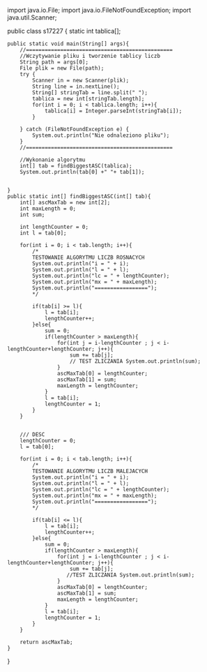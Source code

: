 import java.io.File;
import java.io.FileNotFoundException;
import java.util.Scanner;

public class s17227 {
    static int tablica[];

    public static void main(String[] args){
        //===============================================
        //Wczytywanie pliku i tworzenie tablicy liczb
        String path = args[0];
        File plik = new File(path);
        try {
            Scanner in = new Scanner(plik);
            String line = in.nextLine();
            String[] stringTab = line.split(" ");
            tablica = new int[stringTab.length];
            for(int i = 0; i < tablica.length; i++){
                tablica[i] = Integer.parseInt(stringTab[i]);
            }

        } catch (FileNotFoundException e) {
            System.out.println("Nie odnaleziono pliku");
        }
        //===============================================

        //Wykonanie algorytmu
        int[] tab = findBiggestASC(tablica);
        System.out.println(tab[0] +" "+ tab[1]);


    }
    public static int[] findBiggestASC(int[] tab){
        int[] ascMaxTab = new int[2];
        int maxLength = 0;
        int sum;

        int lengthCounter = 0;
        int l = tab[0];

        for(int i = 0; i < tab.length; i++){
            /*
            TESTOWANIE ALGORYTMU LICZB ROSNACYCH
            System.out.println("i = " + i);
            System.out.println("l = " + l);
            System.out.println("lc = " + lengthCounter);
            System.out.println("mx = " + maxLength);
            System.out.println("=================");
            */

            if(tab[i] >= l){
                l = tab[i];
                lengthCounter++;
            }else{
                sum = 0;
                if(lengthCounter > maxLength){
                    for(int j = i-lengthCounter ; j < i-lengthCounter+lengthCounter; j++){
                        sum += tab[j];
                        // TEST ZLICZANIA System.out.println(sum);
                    }
                    ascMaxTab[0] = lengthCounter;
                    ascMaxTab[1] = sum;
                    maxLength = lengthCounter;
                }
                l = tab[i];
                lengthCounter = 1;
            }
        }


        /// DESC
        lengthCounter = 0;
        l = tab[0];

        for(int i = 0; i < tab.length; i++){
            /*
            TESTOWANIE ALGORYTMU LICZB MALEJACYCH
            System.out.println("i = " + i);
            System.out.println("l = " + l);
            System.out.println("lc = " + lengthCounter);
            System.out.println("mx = " + maxLength);
            System.out.println("=================");
            */

            if(tab[i] <= l){
                l = tab[i];
                lengthCounter++;
            }else{
                sum = 0;
                if(lengthCounter > maxLength){
                    for(int j = i-lengthCounter ; j < i-lengthCounter+lengthCounter; j++){
                        sum += tab[j];
                       //TEST ZLICZANIA System.out.println(sum);
                    }
                    ascMaxTab[0] = lengthCounter;
                    ascMaxTab[1] = sum;
                    maxLength = lengthCounter;
                }
                l = tab[i];
                lengthCounter = 1;
            }
        }

        return ascMaxTab;
    }
}
